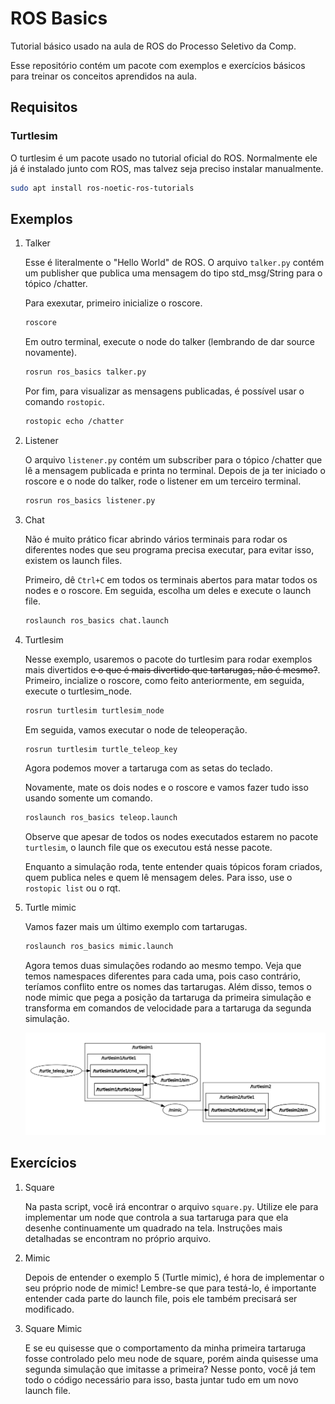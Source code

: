 # ROS Basics

Tutorial básico usado na aula de ROS do Processo Seletivo da Comp.

Esse repositório contém um pacote com exemplos e exercícios básicos para treinar os conceitos aprendidos na aula.

## Requisitos

### Turtlesim
O turtlesim é um pacote usado no tutorial oficial do ROS. Normalmente ele já é instalado junto com ROS, mas talvez seja preciso instalar manualmente.
```bash
sudo apt install ros-noetic-ros-tutorials
```

## Exemplos

1. Talker

    Esse é literalmente o "Hello World" de ROS. O arquivo `talker.py` contém um publisher que publica uma mensagem do tipo std_msg/String para o tópico /chatter.

    Para exexutar, primeiro inicialize o roscore.
    ```bash
    roscore
    ```
    Em outro terminal, execute o node do talker (lembrando de dar source novamente).
    ```bash
    rosrun ros_basics talker.py
    ```
    Por fim, para visualizar as mensagens publicadas, é possível usar o comando `rostopic`.
    ```bash
    rostopic echo /chatter
    ```

2. Listener

    O arquivo `listener.py` contém um subscriber para o tópico /chatter que lê a mensagem publicada e printa no terminal. Depois de ja ter iniciado o roscore e o node do talker, rode o listener em um terceiro terminal.
    ```bash
    rosrun ros_basics listener.py
    ```

3. Chat

    Não é muito prático ficar abrindo vários terminais para rodar os diferentes nodes que seu programa precisa executar, para evitar isso, existem os launch files.

    Primeiro, dê `Ctrl+C` em todos os terminais abertos para matar todos os nodes e o roscore. Em seguida, escolha um deles e execute o launch file.
    ```bash
    roslaunch ros_basics chat.launch
    ```

4. Turtlesim

    Nesse exemplo, usaremos o pacote do turtlesim para rodar exemplos mais divertidos ~~e o que é mais divertido que tartarugas, não é mesmo?~~. Primeiro, incialize o roscore, como feito anteriormente, em seguida, execute o turtlesim_node.
    ```bash
    rosrun turtlesim turtlesim_node
    ```
    Em seguida, vamos executar o node de teleoperação.
    ```bash
    rosrun turtlesim turtle_teleop_key
    ```
    Agora podemos mover a tartaruga com as setas do teclado.

    Novamente, mate os dois nodes e o roscore e vamos fazer tudo isso usando somente um comando.
    ```bash
    roslaunch ros_basics teleop.launch
    ```
    Observe que apesar de todos os nodes executados estarem no pacote `turtlesim`, o launch file que os executou está nesse pacote.

    Enquanto a simulação roda, tente entender quais tópicos foram criados, quem publica neles e quem lê mensagem deles. Para isso, use o `rostopic list` ou o rqt. 

5. Turtle mimic

    Vamos fazer mais um último exemplo com tartarugas.
    ```bash
    roslaunch ros_basics mimic.launch
    ```
    Agora temos duas simulações rodando ao mesmo tempo. Veja que temos namespaces diferentes para cada uma, pois caso contrário, teríamos conflito entre os nomes das tartarugas. Além disso, temos o node mimic que pega a posição da tartaruga da primeira simulação e transforma em comandos de velocidade para a tartaruga da segunda simulação.

    ![mimic_graph](media/mimic_graph.png)

## Exercícios

1. Square

    Na pasta script, você irá encontrar o arquivo `square.py`. Utilize ele para implementar um node que controla a sua tartaruga para que ela desenhe continuamente um quadrado na tela. Instruções mais detalhadas se encontram no próprio arquivo.

2. Mimic

    Depois de entender o exemplo 5 (Turtle mimic), é hora de implementar o seu próprio node de mimic! Lembre-se que para testá-lo, é importante entender cada parte do launch file, pois ele também precisará ser modificado.

3. Square Mimic

    E se eu quisesse que o comportamento da minha primeira tartaruga fosse controlado pelo meu node de square, porém ainda quisesse uma segunda simulação que imitasse a primeira? Nesse ponto, você já tem todo o código necessário para isso, basta juntar tudo em um novo launch file.